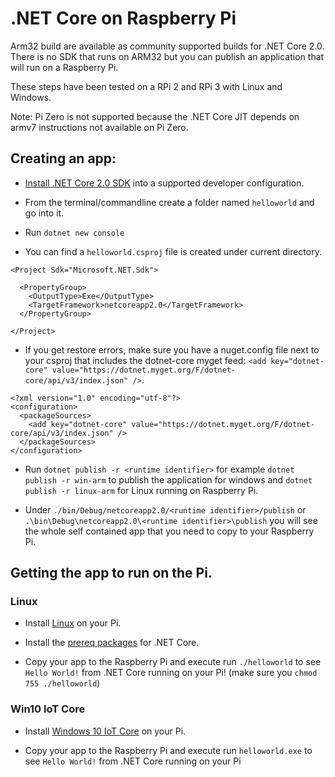 # .NET Core on Raspberry Pi

Arm32 build are available as community supported builds for .NET Core 2.0. 
There is no SDK that runs on ARM32 but you can publish an application that will run on a Raspberry Pi. 

These steps have been tested on a RPi 2 and RPi 3 with Linux and Windows.

Note: Pi Zero is not supported because the .NET Core JIT depends on armv7 instructions not available on Pi Zero.

## Creating an app:

* [Install .NET Core 2.0 SDK](https://www.microsoft.com/net/core/preview) into a supported developer configuration.


* From the terminal/commandline create a folder named `helloworld` and go into it.
* Run `dotnet new console`
* You can find a `helloworld.csproj` file is created under current directory.

```
<Project Sdk="Microsoft.NET.Sdk">

  <PropertyGroup>
    <OutputType>Exe</OutputType>
    <TargetFramework>netcoreapp2.0</TargetFramework>
  </PropertyGroup>

</Project>
```

* If you get restore errors, make sure you have a nuget.config file next to your csproj that includes the dotnet-core myget feed: `<add key="dotnet-core" value="https://dotnet.myget.org/F/dotnet-core/api/v3/index.json" />`.

```
<?xml version="1.0" encoding="utf-8"?>
<configuration>
  <packageSources>
    <add key="dotnet-core" value="https://dotnet.myget.org/F/dotnet-core/api/v3/index.json" />
  </packageSources>
</configuration>
```

* Run `dotnet publish -r <runtime identifier>` for example `dotnet publish -r win-arm` to publish the application for windows and `dotnet publish -r linux-arm` for Linux running on Raspberry Pi.

* Under `./bin/Debug/netcoreapp2.0/<runtime identifier>/publish` or `.\bin\Debug\netcoreapp2.0\<runtime identifier>\publish` you will see the whole self contained app that you need to copy to your Raspberry Pi.


## Getting the app to run on the Pi.

### Linux

* Install [Linux](https://www.raspberrypi.org/downloads/) on your Pi.

* Install the [prereq packages](https://github.com/dotnet/core/blob/master/Documentation/prereqs.md) for .NET Core.

* Copy your app to the Raspberry Pi and execute run `./helloworld` to see `Hello World!` from .NET Core running on your Pi! (make sure you `chmod 755 ./helloworld`)

### Win10 IoT Core

* Install [Windows 10 IoT Core](https://developer.microsoft.com/en-us/windows/iot/GetStarted) on your Pi.

* Copy your app to the Raspberry Pi and execute run `helloworld.exe` to see `Hello World!` from .NET Core running on your Pi
